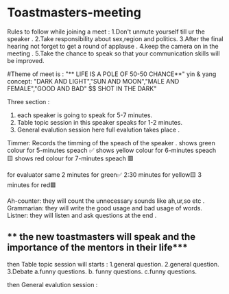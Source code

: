 # Toastmasters-meeting
Rules to follow while joining a meet :
1.Don't unmute yourself till ur the speaker .
2.Take responsibility about sex,region and politics.
3.After the final hearing not forget to get a round of applause .
4.keep the camera on in the meeting .
5.Take the chance to speak so that your communication skills will be improved.

#Theme of meet is :
"** LIFE IS A POLE OF 50-50 CHANCE**"
yin & yang concept: "DARK AND LIGHT","SUN AND MOON","MALE AND FEMALE","GOOD AND BAD"
 $$ SHOT IN THE DARK" 
 
 Three section :
 1. each speaker is going to speak for 5-7 minutes.
 2. Table topic session in this speaker speaks for 1-2 minutes.
 3. General evalution session  here full evalution takes place .
    
  Timmer:
  Records the timming of the speach of the speaker .
  shows green colour for 5-minutes speach ✅
  shows yellow  colour for 6-minutes speach 🟨
  shows red colour for 7-minutes speach 🟥
  
  for evaluator same 
  2 minutes for green✅
  2:30 minutes for yellow🟨
  3 minutes for red🟥
  
  Ah-counter:
  they will count the unnecessary sounds like ah,ur,so etc .
  Grammarian:
  they will write the good usage and bad usage of words.
  Listner:
  they will listen and ask questions at the end .
  
 **  the new toastmasters will speak and the importance of the mentors in their life***
 --------------------------------------------------------------------------------------- 
 then 
 Table topic session will starts :
 1.general question.
 2.general question.
 3.Debate 
    a.funny questions.
    b. funny questions.
    c.funny questions.
 
 then 
 General evalution session :
 


 
  
  
  
